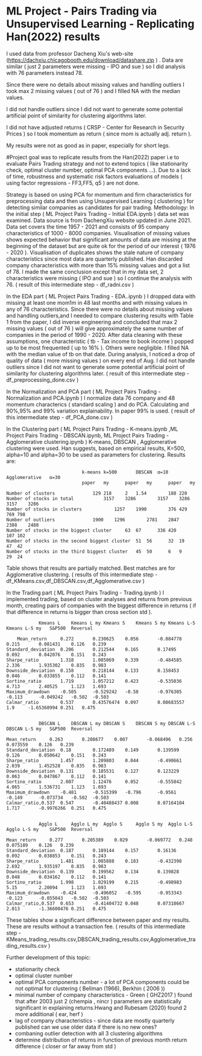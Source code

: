 ﻿# ML Project - Pairs Trading via Unsupervised Learning - Replicating Han(2022) results
I used data from professor Dacheng Xiu's web-site (https://dachxiu.chicagobooth.edu/download/datashare.zip ) . Data are similar ( just 2 parameters were missing - IPO and sue ) so I did analysis with 76 parameters instead 78.

Since there were no details about missing values and handling outliers I took max 2 missing values ( out of 76 ) and I filled NA with the median values.

I did not handle outliers since I did not want to generate some potential artificial point of similarity for clustering algorithms later.

I did not have adjusted returns (  CRSP - Center for Research in Security Prices ) so I took momentum as return ( since mom is actually adj. return ).  

My results were not as good as in paper, especially for short legs. 


#Project goal was to replicate results from the Han(2022) paper i.e to evaluate Pairs Trading strategy and not to extend topics ( like stationarity check, optimal cluster number, optimal PCA components  ...). Due to a lack of time, robustness and systematic risk factors evaluations of models ( using factor regressions - FF3,FF5, q5 ) are not done.

Strategy is based on using PCA for momentum and firm characteristics for preprocessing data and then using Unsupervised Learning ( clustering ) for detecting similar companies as candidates for pair trading. 
Methodology:
In the initial step ( ML Project Pairs Trading - Initial EDA.ipynb ) data set was examined. Data source is from DachengXiu website updated  in June 2021. Data set covers the time 1957 - 2021 and consists of 95 company characteristics of 1000 - 8000 companies. Visualisation of missing values shows expected behavior that significant amounts of data are missing at the beginning of the dataset but are quite ok for the period of our interest ( 1976 - 2020 ). Visualisation of duplicates shows the stale nature of company characteristics since most data are quarterly published. Han discarded company characteristics with more than 15% missing values and got a list of 78. I made the same conclusion except that in my data set, 2 characteristics were missing ( IPO and sue ) so I continue the analysis with 76. ( result of this intermediate step - df_radni.csv )

In the EDA part ( ML Project Pairs Trading - EDA..ipynb ) I dropped data with missing at least one mom1m in 48 last months and with missing values in any of 76 characteristics. Since there were no details about missing values and handling outliers,and I needed to compare clustering results with Table 1 from the paper, I did inverse engineering and concluded that max 2 missing values ( out of 76 ) will give approximately the same number of companies in the period of 1990 - 2020. After data cleaning with these assumptions, one characteristic ( tb - Tax income to book income ) popped up to be most frequented ( up to 16% ). Others were negligible. I filled NA with the median value of tb on that date. During analysis, I noticed a drop of quality of data ( more missing values ) on every end of Aug. I did not handle outliers since I did not want to generate some potential artificial point of similarity for clustering algorithms later.
( result of this intermediate step - df_preprocessing_done.csv )

In the Normalization and PCA part ( ML Project Pairs Trading - Normalization and PCA.ipynb ) I normalize data 76 company and 48 momentum characterics ( standard scaling ) and do PCA. Calculating and 90%,95% and 99% variation explainability. In paper 99% is used. ( result of this intermediate step - df_PCA_done.csv )

In the Clustering part ( ML Project Pairs Trading - K-means.ipynb ,ML Project Pairs Trading - DBSCAN.ipynb, ML Project Pairs Trading - Agglomerative clustering.ipynb  ) K-means, DBSCAN ,  Agglomerative clustering were used. Han suggests, based on empirical results, K=500, alpha=10 and alpha=30 to be used as parameters for clustering. Results are:

        						k-means	k=500		DBSCAN	α=10		Agglomerative	α=30
        						paper	my		paper	my		paper	my

	Number of clusters				129	218		2	1.54		188	220
	Number of stocks in total			3157	3286		3157	3286		3157	3286
	Number of stocks in clusters			1257	1990		376	429		769	798
	Number of outliers				1900	1296		2781	2847		2388	2488
	Number of stocks in the biggest cluster		63	67		336	420		107	102
	Number of stocks in the second biggest cluster	51	56		32	19		47	42
	Number of stocks in the third biggest cluster	45	50		6	9		29	24

Table shows that results are partially matched. Best matches are for Agglomerative clustering. ( results of this intermediate step - df_KMeans.csv,df_DBSCAN.csv,df_Agglomerative.csv )

In the Trading part ( ML Project Pairs Trading - Trading.ipynb ) I implemented trading, based on cluster analyses and returns from previous month, creating pairs of companies with the biggest difference in returns ( if that difference in returns is bigger than cross section std ).

				Kmeans L	Kmeans L my	Kmeans S	Kmeans S my	Kmeans L-S	Kmeans L-S my	S&P500	Reversal

        Mean_return		0.272		0.230625	0.056		-0.084778	0.215		0.081431	0.126	0.239
	Standard_deviation	0.206		0.212544	0.165		0.17495		0.092		0.042076	0.151	0.243
	Sharpe_ratio		1.318		1.085069	0.339		-0.484585	2.336		1.935302	0.835	0.983
	Downside_deviation	0.158		0.218144	0.133		0.158453	0.046		0.033855	0.112	0.141
	Sortino_ratio		1.719		1.057212	0.423		-0.535036	4.713		2.40525		1.123	1.693
	Maximum_drawdown	-0.505		-0.529242	-0.58		-0.976305	-0.113		-0.049242	-0.502	-0.503
	Calmar_ratio		0.537		0.43576474	0.097		0.08683557	1.9		-1.65368994	0.251	0.475


				DBSCAN L	DBSCAN L my	DBSCAN S	DBSCAN S my	DBSCAN L-S	DBSCAN L-S my	S&P500	Reversal

	Mean_return		0.263		0.208677	0.007		-0.068496	0.256		0.073559	0.126	0.239
	Standard_deviation	0.18		0.172489	0.149		0.139599	0.126		0.050642	0.151	0.243
	Sharpe_ratio		1.457		1.209803	0.044		-0.490661	2.039		1.452528	0.835	0.983
	Downside_deviation	0.131		0.185531	0.127		0.123229	0.063		0.047867	0.112	0.141
	Sortino_ratio		2.007		1.12476		0.052		-0.555842	4.065		1.536731	1.123	1.693
	Maximum_drawdown	-0.481		-0.515399	-0.796		-0.9561		-0.149		-0.073734	-0.502	-0.503
	Calmar_ratio,0.537	0.547		-0.40488437	0.008		0.07164104	1.717		-0.9976266	0.251	0.475


				Agglo L		Agglo L my	Agglo S		Agglo S my	Agglo L-S	Agglo L-S my	S&P500	Reversal

	Mean_return		0.277		0.205389	0.029		-0.069772	0.248		0.075189	0.126	0.239
	Standard_deviation	0.187		0.189144	0.157		0.16136		0.092		0.038853	0.151	0.243
	Sharpe_ratio		1.481		1.085888	0.183		-0.432398	2.692		1.935197	0.835	0.983
	Downside_deviation	0.139		0.199562	0.134		0.139828	0.048		0.034162	0.112	0.141
	Sortino_ratio		1.998		1.029199	0.215		-0.498983	5.15		2.20094		1.123	1.693
	Maximum_drawdown	-0.424		-0.496052	-0.595		-0.953343	-0.123		-0.055043	-0.502	-0.503
	Calmar_ratio,0.537	0.653		-0.41404732	0.048		0.07318667	2.013		-1.36600476	0.251	0.475


These tables show a significant difference between paper and my results. These are results without a transaction fee.
( results of this intermediate step - KMeans_trading_results.csv,DBSCAN_trading_results.csv,Agglomerative_trading_results.csv )

Further development of this topic:
-  stationarity check
- optimal cluster number 
- optimal PCA components number - a lot of PCA components could be not optimal for clustering ( Bellman (1966), Berkhin ( 2006 ))
- minimal number of company characteristics - Green ( GHZ2017 ) found that after 2003 just 2 (chempia , nincr ) parameters are statistically significant in explaining returns.Hwang and Rubesam (2020) found 2 more additional  ( ear, herf )  
- lag of company characteristics - since data are mostly quarterly published can we use older data if there is no new ones?
- combaning outlier detection with all 3 clustering algorithms
- determine distribution of returns in function of previous month return difference ( closer or far away from std )



